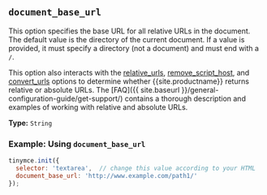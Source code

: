 ## `document_base_url`

This option specifies the base URL for all relative URLs in the document. The default value is the directory of the current document. If a value is provided, it must specify a directory (not a document) and must end with a `/`.

This option also interacts with the [relative_urls](#relative_urls), [remove_script_host](#remove_script_host), and [convert_urls](#convert_urls) options to determine whether {{site.productname}} returns relative or absolute URLs. The [FAQ]({{ site.baseurl }}/general-configuration-guide/get-support/) contains a thorough description and examples of working with relative and absolute URLs.

**Type:** `String`

### Example: Using `document_base_url`

```js
tinymce.init({
  selector: 'textarea',  // change this value according to your HTML
  document_base_url: 'http://www.example.com/path1/'
});
```

